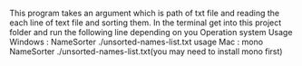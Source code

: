 This program takes an argument which is path of txt file and reading the each line of text file and sorting them.
In the terminal get into this project folder and run the following line depending on you Operation system
Usage Windows : NameSorter ./unsorted-names-list.txt
usage Mac : mono NameSorter ./unsorted-names-list.txt(you may need to install mono first)

